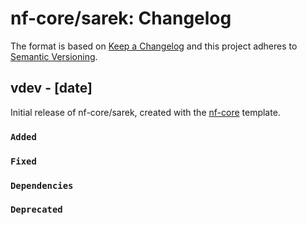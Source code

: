 # nf-core/sarek: Changelog

The format is based on [Keep a Changelog](http://keepachangelog.com/en/1.0.0/)
and this project adheres to [Semantic Versioning](http://semver.org/spec/v2.0.0.html).

## vdev - [date]

Initial release of nf-core/sarek, created with the [nf-core](http://nf-co.re/) template.

### `Added`

### `Fixed`

### `Dependencies`

### `Deprecated`
